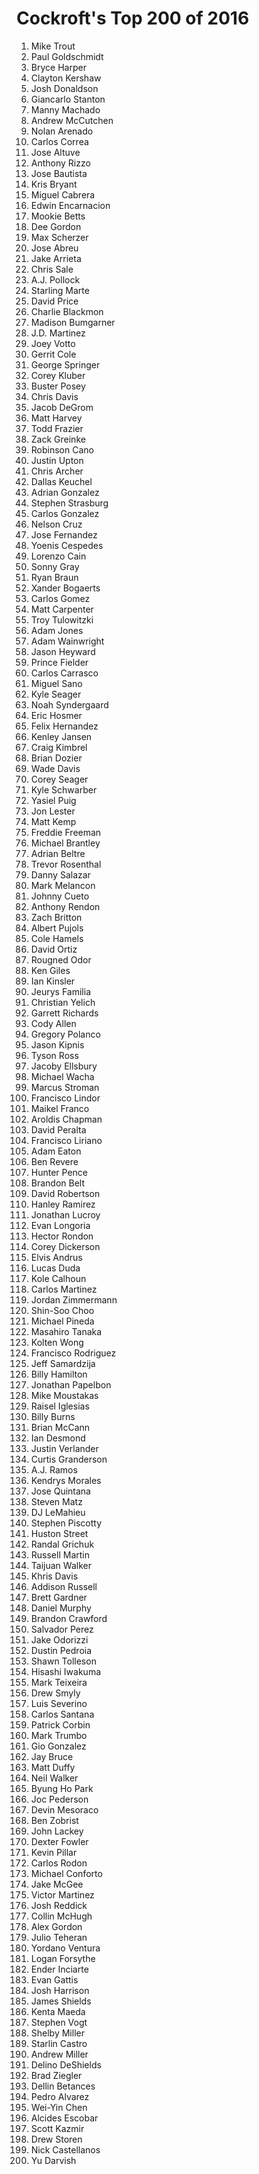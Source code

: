 # Cockroft's Top 200 of 2016

1. Mike Trout
2. Paul Goldschmidt
3. Bryce Harper
4. Clayton Kershaw
5. Josh Donaldson 
6. Giancarlo Stanton
7. Manny Machado
8. Andrew McCutchen 
9. Nolan Arenado
10. Carlos Correa
11. Jose Altuve
12. Anthony Rizzo
13. Jose Bautista 
14. Kris Bryant
15. Miguel Cabrera
16. Edwin Encarnacion
17. Mookie Betts
18. Dee Gordon
19. Max Scherzer
20. Jose Abreu
21. Jake Arrieta
22. Chris Sale
23. A.J. Pollock
24. Starling Marte
25. David Price
26. Charlie Blackmon  
27. Madison Bumgarner
28. J.D. Martinez
29. Joey Votto  
30. Gerrit Cole 
31. George Springer
32. Corey Kluber
33. Buster Posey
34. Chris Davis
35. Jacob DeGrom
36. Matt Harvey
37. Todd Frazier
38. Zack Greinke
39. Robinson Cano
40. Justin Upton
41. Chris Archer
42. Dallas Keuchel
43. Adrian Gonzalez
44. Stephen Strasburg
45. Carlos Gonzalez
46. Nelson Cruz
47. Jose Fernandez
48. Yoenis Cespedes
49. Lorenzo Cain
50. Sonny Gray  
51. Ryan Braun
52. Xander Bogaerts
53. Carlos Gomez
54. Matt Carpenter
55. Troy Tulowitzki 
56. Adam Jones
57. Adam Wainwright 
58. Jason Heyward
59. Prince Fielder
60. Carlos Carrasco 
61. Miguel Sano
62. Kyle Seager
63. Noah Syndergaard
64. Eric Hosmer
65. Felix Hernandez
66. Kenley Jansen
67. Craig Kimbrel
68. Brian Dozier  
69. Wade Davis
70. Corey Seager
71. Kyle Schwarber
72. Yasiel Puig
73. Jon Lester
74. Matt Kemp
75. Freddie Freeman
76. Michael Brantley
77. Adrian Beltre
78. Trevor Rosenthal
79. Danny Salazar 
80. Mark Melancon
81. Johnny Cueto  
82. Anthony Rendon
83. Zach Britton
84. Albert Pujols
85. Cole Hamels
86. David Ortiz
87. Rougned Odor
88. Ken Giles
89. Ian Kinsler
90. Jeurys Familia  
91. Christian Yelich
92. Garrett Richards  
93. Cody Allen
94. Gregory Polanco
95. Jason Kipnis
96. Tyson Ross
97. Jacoby Ellsbury
98. Michael Wacha
99. Marcus Stroman  
100. Francisco Lindor 
101. Maikel Franco
102. Aroldis Chapman
103. David Peralta
104. Francisco Liriano
105. Adam Eaton
106. Ben Revere
107. Hunter Pence
108. Brandon Belt
109. David Robertson
110. Hanley Ramirez 
111. Jonathan Lucroy
112. Evan Longoria  
113. Hector Rondon
114. Corey Dickerson
115. Elvis Andrus
116. Lucas Duda
117. Kole Calhoun
118. Carlos Martinez
119. Jordan Zimmermann
120. Shin-Soo Choo
121. Michael Pineda 
122. Masahiro Tanaka
123. Kolten Wong
124. Francisco Rodriguez  
125. Jeff Samardzija
126. Billy Hamilton
127. Jonathan Papelbon
128. Mike Moustakas
129. Raisel Iglesias
130. Billy Burns
131. Brian McCann
132. Ian Desmond
133. Justin Verlander
134. Curtis Granderson
135. A.J. Ramos 
136. Kendrys Morales 
137. Jose Quintana 
138. Steven Matz  
139. DJ LeMahieu 
140. Stephen Piscotty
141. Huston Street
142. Randal Grichuk
143. Russell Martin
144. Taijuan Walker 
145. Khris Davis 
146. Addison Russell 
147. Brett Gardner 
148. Daniel Murphy 
149. Brandon Crawford 
150. Salvador Perez
151. Jake Odorizzi
152. Dustin Pedroia
153. Shawn Tolleson 
154. Hisashi Iwakuma
155. Mark Teixeira
156. Drew Smyly
157. Luis Severino
158. Carlos Santana
159. Patrick Corbin
160. Mark Trumbo  
161. Gio Gonzalez
162. Jay Bruce  
163. Matt Duffy
164. Neil Walker
165. Byung Ho Park
166. Joc Pederson
167. Devin Mesoraco
168. Ben Zobrist  
169. John Lackey
170. Dexter Fowler
171. Kevin Pillar 
172. Carlos Rodon 
173. Michael Conforto 
174. Jake McGee
175. Victor Martinez  
176. Josh Reddick 
177. Collin McHugh
178. Alex Gordon  
179. Julio Teheran
180. Yordano Ventura
181. Logan Forsythe 
182. Ender Inciarte
183. Evan Gattis
184. Josh Harrison  
185. James Shields
186. Kenta Maeda
187. Stephen Vogt
188. Shelby Miller  
189. Starlin Castro
190. Andrew Miller  
191. Delino DeShields
192. Brad Ziegler
193. Dellin Betances
194. Pedro Alvarez
195. Wei-Yin Chen
196. Alcides Escobar
197. Scott Kazmir
198. Drew Storen
199. Nick Castellanos 
200.  Yu Darvish
































